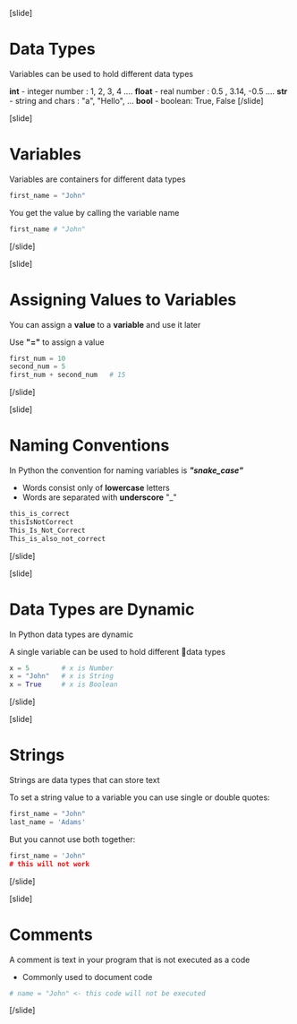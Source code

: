 [slide]
# Data Types
Variables can be used to hold different data types

**int** - integer number : 1, 2, 3, 4 ….
**float** - real number : 0.5 , 3.14, -0.5 ….
**str** - string and chars : "a", "Hello", …
**bool** - boolean: True, False
[/slide]

[slide]
# Variables
Variables are containers for different data types
```python
first_name = "John"
``` 
You get the value by calling the variable name
```python
first_name # "John"
```
[/slide]

[slide]
# Assigning Values to Variables
You can assign a **value** to a **variable** and use it later

Use **"="** to assign a value
```python
first_num = 10
second_num = 5
first_num + second_num   # 15
```
[/slide]

[slide]
# Naming Conventions
In Python the convention for naming variables is ***"snake_case"***

* Words consist only of **lowercase** letters
* Words are separated with **underscore** "_"

```python
this_is_correct
thisIsNotCorrect
This_Is_Not_Correct
This_is_also_not_correct
```
[/slide]

[slide]
# Data Types are Dynamic
In Python data types are dynamic

A single variable can be used to hold different data types
```python
x = 5        # x is Number
x = "John"   # x is String
x = True     # x is Boolean
```
[/slide]

[slide]
# Strings
Strings are data types that can store text

To set a string value to a variable you can use single or double quotes:
```python
first_name = "John" 
last_name = 'Adams'
```
But you cannot use both together:
```python
first_name = 'John" 
# this will not work  

```
[/slide]

[slide]
# Comments
A comment is text in your program that is not executed as a code

* Commonly used to document code

```python
# name = "John" <- this code will not be executed
```
[/slide]